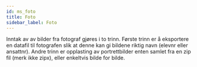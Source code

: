 ```yaml
---
id: ms_foto
title: Foto
sidebar_label: Foto
---
```


Inntak av av bilder fra fotograf gjøres i to trinn. Første trinn er å eksportere en datafil til fotografen slik at denne kan gi bildene riktig navn (elevnr eller ansattnr). Andre trinn er opplasting av portrettbilder enten samlet fra en zip fil (merk ikke zipx), eller enkeltvis bilde for bilde.
